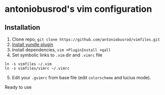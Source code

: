 antoniobusrod's vim configuration
=================================

Installation
------------
1. Clone repo, `git clone https://github.com/antoniobusrod/vimfiles.git`
2. [Install vundle plugin](https://github.com/VundleVim/Vundle.vim#quick-start)
3. Install dependencies, `vim +PluginInstall +qall`
4. Set symbolic links to `.vim` dir and `.vimrc` file
  ```
  ln -s vimfiles ~/.vim
  ln -s vimfiles/vimrc ~/.vimrc
  ```
5. Edit your `.gvimrc` from base file (edit `colorscheme` and lucius mode).

Ready to use
